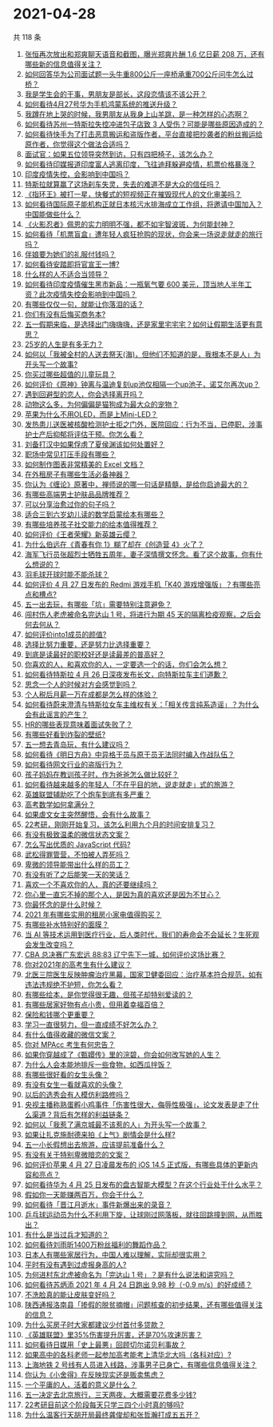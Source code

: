 # 2021-04-28

共 118 条

<!-- BEGIN -->
<!-- 最后更新时间 Wed Apr 28 2021 10:21:11 GMT+0800 (China Standard Time) -->

1. [张恒再次放出和郑爽聊天语音和截图，曝光郑爽片酬 1.6 亿日薪 208
   万，还有哪些新的信息值得关注？](https://www.zhihu.com/question/456689667)
2. [如何回答华为公司面试题一头牛重800公斤一座桥承重700公斤问牛怎么过桥？](https://www.zhihu.com/question/455269838)
3. [我是学生会的干事，男朋友是部长，这段恋情该不该公开？](https://www.zhihu.com/question/305452167)
4. [如何看待4月27号华为手机鸿蒙系统的推送升级？](https://www.zhihu.com/question/456862831)
5. [我蹲在地上哭的时候，我男朋友从我身上山羊跳，是一种怎样的心态啊？](https://www.zhihu.com/question/51865062)
6. [如何看待苏州一特斯拉失控冲进包子店致 3
   人受伤？可能是哪些原因造成的？](https://www.zhihu.com/question/456824609)
7. [如何看待快手为了打击恶意搬运和盗版作者，平台直接把抄袭者的粉丝搬运给原作者，你觉得这个做法合适吗？](https://www.zhihu.com/question/456833182)
8. [面试官：如果五位领导突然到访，只有四把椅子，该怎么办？](https://www.zhihu.com/question/456412666)
9. [如何看待印媒报道印度富人逃离印度，飞往迪拜躲避疫情，机票价格暴涨？](https://www.zhihu.com/question/456507428)
10. [印度疫情失控，会影响到中国吗？](https://www.zhihu.com/question/456775767)
11. [特斯拉就算赢了这场刹车失灵，失去的难道不是大众的信任吗？](https://www.zhihu.com/question/456103976)
12. [《指环王》被打一星，快餐式的短视频正在摧毁现代人的文化审美吗？](https://www.zhihu.com/question/455715097)
13. [如何看待国际原子能机构正就日本核污水排海成立工作组，将邀请中国加入？中国能做些什么？](https://www.zhihu.com/question/456690380)
14. [《火影忍者》佩恩的实力明明不强，都不如宇智波斑，为何能封神？](https://www.zhihu.com/question/438703482)
15. [如何看待「机票盲盒」遭年轻人疯狂抢购的现状，你会来一场说走就走的旅行吗？](https://www.zhihu.com/question/455933441)
16. [伴娘要为她们的礼服付钱吗？](https://www.zhihu.com/question/439537108)
17. [如何看待安踏即将官宣王一博?](https://www.zhihu.com/question/456777013)
18. [什么样的人不适合当领导？](https://www.zhihu.com/question/324628127)
19. [如何看待印度疫情催生黑市新品：一瓶氧气要 600
    美元，顶当地人半年工资？此次疫情失控会影响到中国吗？](https://www.zhihu.com/question/456762173)
20. [有哪些仅仅一句，就能让你落泪的话？](https://www.zhihu.com/question/46610079)
21. [你们有没有后悔买商务本?](https://www.zhihu.com/question/447200202)
22. [五一假期来临，是选择出门嗨嗨嗨，还是家里宅宅宅？如何让假期生活更有意思？](https://www.zhihu.com/question/455996898)
23. [25岁的人生是有多无力？](https://www.zhihu.com/question/362423000)
24. [如何以「我被全村的人送去祭天(海)，但他们不知道的是，我根本不是人」为开头写一个故事?](https://www.zhihu.com/question/449279020)
25. [你买过哪些超值的儿童玩具？](https://www.zhihu.com/question/24744812)
26. [如何评价《原神》钟离与温迪复刻up池仅相隔一个up池子，诺艾尔再次up？](https://www.zhihu.com/question/456642323)
27. [遇到回避型的恋人，你会选择离开吗？](https://www.zhihu.com/question/451173048)
28. [动物这么多，为何偏偏是猫狗成为最大众的宠物？](https://www.zhihu.com/question/455496520)
29. [苹果为什么不用OLED，而是上Mini-LED？](https://www.zhihu.com/question/455743655)
30. [发热患儿送医被核酸检测护士拒之门外，医院回应：行为不当，已停职，涉事护士产后抑郁将评估干预。你怎么看？](https://www.zhihu.com/question/456809246)
31. [刘备打汉中如果俘虏了夏侯渊该如何处置好？](https://www.zhihu.com/question/338347604)
32. [职场中常见打压手段有哪些？](https://www.zhihu.com/question/450441377)
33. [如何制作图表非常精美的 Excel 文档？](https://www.zhihu.com/question/24450523)
34. [在外租房子有哪些生活必备神器？](https://www.zhihu.com/question/23721958)
35. [你认为《缠论》原著中，禅师说的哪一句话是精髓，是给你启迪最大的？](https://www.zhihu.com/question/451477570)
36. [有哪些高端男士护肤品品牌推荐？](https://www.zhihu.com/question/33439391)
37. [可以分享治愈过你的句子吗？](https://www.zhihu.com/question/456076211)
38. [适合三到六岁幼儿读的数学启蒙绘本有哪些？](https://www.zhihu.com/question/265760341)
39. [有哪些培养孩子社交能力的绘本值得推荐？](https://www.zhihu.com/question/434399610)
40. [如何评价《王者荣耀》新英雄云缨？](https://www.zhihu.com/question/456762502)
41. [为什么伯远在《青春有你 1》糊了却在《创造营 4》火了？](https://www.zhihu.com/question/454685611)
42. [海军飞行员张超烈士牺牲五周年，妻子深情撰文怀念。看了这个故事，你有什么想说的？](https://www.zhihu.com/question/456803451)
43. [羽毛球开球时能不能杀球？](https://www.zhihu.com/question/455936801)
44. [如何评价 4 月 27 日发布的 Redmi 游戏手机「K40
    游戏增强版」？有哪些亮点和槽点?](https://www.zhihu.com/question/455567093)
45. [五一出去玩，有哪些「坑」需要特别注意避免？](https://www.zhihu.com/question/456629186)
46. [闯村伤人老虎被命名完达山 1 号，将进行为期 45
    天的隔离检疫观察，之后会何去何从？](https://www.zhihu.com/question/456624777)
47. [如何评价into1成员的颜值?](https://www.zhihu.com/question/456470539)
48. [选择比努力重要，还是努力比选择重要？](https://www.zhihu.com/question/455096994)
49. [到底是读最好的职校好还是读最差的普高好？](https://www.zhihu.com/question/452237521)
50. [你喜欢的人，和喜欢你的人，一定要选一个的话，你们会怎么想？](https://www.zhihu.com/question/453513190)
51. [如何看待特斯拉 4 月 26
    日深夜发布长文，向特斯拉车主们道歉？](https://www.zhihu.com/question/456750609)
52. [思念一个人的时候对方会感觉到吗？](https://www.zhihu.com/question/449534413)
53. [个人税后月薪一万在成都是怎么样的体验？](https://www.zhihu.com/question/285167315)
54. [如何看待蔚来澄清与特斯拉女车主维权有关：「相关传言纯系造谣」？为什么会有此谣言的产生？](https://www.zhihu.com/question/456827978)
55. [HR的哪些表现意味着面试失败了？](https://www.zhihu.com/question/20709602)
56. [有哪些好看到炸裂的壁纸?](https://www.zhihu.com/question/425110846)
57. [五一想去青岛玩，有什么建议吗？](https://www.zhihu.com/question/454155019)
58. [如何看待《明日方舟》中异格干员与原干员无法同时编入作战队伍？](https://www.zhihu.com/question/456424641)
59. [如何看待网文行业的盗版行为？](https://www.zhihu.com/question/456620029)
60. [孩子妈妈在教训孩子时，作为爸爸怎么做比较好？](https://www.zhihu.com/question/456141768)
61. [如何看待越来越多的年轻人「不在乎目的地，说走就走」式的旅游？](https://www.zhihu.com/question/456042879)
62. [英雄联盟辅助吃了个炮车到底有多严重？](https://www.zhihu.com/question/341459636)
63. [高考数学如何拿满分？](https://www.zhihu.com/question/26735443)
64. [如果虐文女主突然醒悟，会有什么故事？](https://www.zhihu.com/question/440221628)
65. [22考研，刚刚开始复习，该怎么利用九个月的时间安排复习？](https://www.zhihu.com/question/452536538)
66. [有没有极致温柔的微信状态文案？](https://www.zhihu.com/question/449122893)
67. [怎么写出优质的 JavaScript 代码?](https://www.zhihu.com/question/447505820)
68. [武松得罪管营，不怕被人弄死吗？](https://www.zhihu.com/question/454308762)
69. [卑微的领导能带出什么样的员工？](https://www.zhihu.com/question/453155337)
70. [有没有听了之后能笑一天的笑话？](https://www.zhihu.com/question/448087107)
71. [喜欢一个不喜欢你的人，真的还要继续吗？](https://www.zhihu.com/question/452728884)
72. [你心里一直忘不掉的那个人，是因为真的喜欢还是因为不甘心？](https://www.zhihu.com/question/452522095)
73. [你最怀念的是什么时候？](https://www.zhihu.com/question/453263418)
74. [2021 年有哪些实用的租房小家电值得购买？](https://www.zhihu.com/question/450161184)
75. [有哪些补水特别好的面膜？](https://www.zhihu.com/question/325591003)
76. [当 AI
    等技术运用到医疗行业，后人类时代，我们的寿命会不会延长？生死观会发生改变吗？](https://www.zhihu.com/question/452351772)
77. [CBA 总决赛广东宏远 88:83
    辽宁先下一城，如何评价这场比赛？](https://www.zhihu.com/question/456867826)
78. [你对2021年的高考生有什么建议？](https://www.zhihu.com/question/371457075)
79. [北医三院医生反映肿瘤治疗黑幕，国家卫健委回应：治疗基本符合规范，如有违法违规绝不护短，你怎么看？](https://www.zhihu.com/question/456794621)
80. [有哪些绘本，是你觉得很无趣，但孩子却特别爱读的？](https://www.zhihu.com/question/454395245)
81. [有哪些居家好物有点小贵，但用着幸福百倍？](https://www.zhihu.com/question/448409513)
82. [保险和钱哪个更重要？](https://www.zhihu.com/question/456795462)
83. [学习一直很努力，但一直成绩不好怎么办？](https://www.zhihu.com/question/455830570)
84. [有什么值得收藏的微信文案？](https://www.zhihu.com/question/449235018)
85. [你对 MPAcc 考生有何忠告？](https://www.zhihu.com/question/266728576)
86. [如果你穿越成了《甄嬛传》里的浣碧，你会如何改写她的人生？](https://www.zhihu.com/question/403088622)
87. [为什么人会本能地排斥一些食物，如西瓜拌饭？](https://www.zhihu.com/question/336056006)
88. [有哪些很好看的女生头像？](https://www.zhihu.com/question/314854320)
89. [有没有女生一看就喜欢的头像？](https://www.zhihu.com/question/410954554)
90. [以后的选秀会有人模仿利路修吗？](https://www.zhihu.com/question/455026059)
91. [央视主播称熟蛋孵小鸡事件「伤害性很大，侮辱性极强」，论文发表是走了什么渠道？背后有怎样的利益链条？](https://www.zhihu.com/question/456771764)
92. [如何以「我惹了满京城最不该惹的人」为开头写一个故事？](https://www.zhihu.com/question/436381988)
93. [如果让扎克施耐德来拍《上气》剧情会是什么样?](https://www.zhihu.com/question/455062199)
94. [五一小长假想出去旅游，应该提前准备什么？](https://www.zhihu.com/question/454431058)
95. [有没有关于特别卑微暗恋的文案？](https://www.zhihu.com/question/452924862)
96. [如何评价苹果 4 月 27 日凌晨发布的 iOS 14.5
    正式版，有哪些具体的更新内容和亮点？](https://www.zhihu.com/question/456432980)
97. [如何看待华为 4 月 25
    日发布的盘古智能大模型？在这个行业处于什么水平？](https://www.zhihu.com/question/456443707)
98. [假如你一天能赚两百万，你会干什么？](https://www.zhihu.com/question/456751113)
99. [如何看待「晋江月逝水」事件新爆出来的录音？](https://www.zhihu.com/question/456698766)
100. [乒乓球运动员为什么不利用下旋，让球刚过网落板，就往回跳撞到网，从而胜出？](https://www.zhihu.com/question/453888891)
101. [有什么是当过兵才知道的？](https://www.zhihu.com/question/276955696)
102. [如何看待刘雨昕1400万粉丝福利的舞蹈作品？](https://www.zhihu.com/question/456685594)
103. [日本人有哪些家居行为，中国人难以理解，实际却很实用？](https://www.zhihu.com/question/365091172)
104. [平时有没有遇到过虚报身高的人?](https://www.zhihu.com/question/331976799)
105. [为何进村东北虎被命名为「完达山 1
     号」？是有什么说法和讲究吗？](https://www.zhihu.com/question/456618989)
106. [如何看待苏炳添 2021 年 4 月 24 日跑出 9.98 秒（-0.9
     m/s）的好成绩？](https://www.zhihu.com/question/456330592)
107. [不洗脸真的能让皮肤变好吗？](https://www.zhihu.com/question/317026624)
108. [陕西通报洛南县「掺假的脱贫摘帽」问题核查的初步结果，还有哪些值得关注的信息？](https://www.zhihu.com/question/456741134)
109. [为什么买房子时大家都建议少付首付多贷款？](https://www.zhihu.com/question/311795004)
110. [《英雄联盟》里35%伤害提升厉害，还是70%攻速厉害？](https://www.zhihu.com/question/456472020)
111. [如何看待日媒用「史上最悪」回顾切尔诺贝利事故？](https://www.zhihu.com/question/456713294)
112. [如果高中的各科老师一起参加高考能考上清华北大吗（各科对应）?](https://www.zhihu.com/question/443860742)
113. [上海地铁 2
     号线有人员进入线路，涉事男子已身亡，有哪些信息值得关注？](https://www.zhihu.com/question/456666009)
114. [你认为《小舍得》在反映现实还是贩卖焦虑？](https://www.zhihu.com/question/456153655)
115. [一个平庸的人，活着的意义是什么？](https://www.zhihu.com/question/436020711)
116. [五一决定去北京旅行，三天两夜，大概需要花费多少钱?](https://www.zhihu.com/question/452999311)
117. [22考研目前这个阶段每天只学三四个小时真的够吗?](https://www.zhihu.com/question/456380899)
118. [为什么温客行天胡开局最终龚俊却和张哲瀚打成五五开？](https://www.zhihu.com/question/451602312)

<!-- END -->
